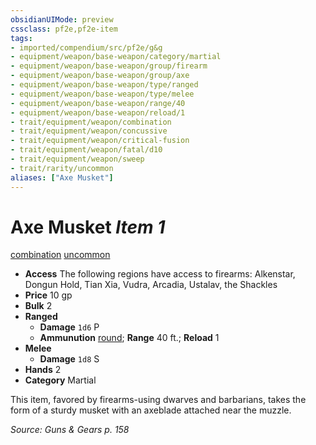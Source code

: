 ```yaml
---
obsidianUIMode: preview
cssclass: pf2e,pf2e-item
tags:
- imported/compendium/src/pf2e/g&g
- equipment/weapon/base-weapon/category/martial
- equipment/weapon/base-weapon/group/firearm
- equipment/weapon/base-weapon/group/axe
- equipment/weapon/base-weapon/type/ranged
- equipment/weapon/base-weapon/type/melee
- equipment/weapon/base-weapon/range/40
- equipment/weapon/base-weapon/reload/1
- trait/equipment/weapon/combination
- trait/equipment/weapon/concussive
- trait/equipment/weapon/critical-fusion
- trait/equipment/weapon/fatal/d10
- trait/equipment/weapon/sweep
- trait/rarity/uncommon
aliases: ["Axe Musket"]
---
```

# Axe Musket *Item 1*  
[combination](combination-g-g.md)  [uncommon](uncommon.md)  

- **Access** The following regions have access to firearms: Alkenstar, Dongun Hold, Tian Xia, Vudra, Arcadia, Ustalav, the Shackles
- **Price** 10 gp
- **Bulk** 2
- **Ranged**  
  - **Damage** `1d6` P
  - **Ammunution** [round](round-10-g-g.md); **Range** 40 ft.; **Reload** 1
- **Melee**  
  - **Damage** `1d8` S
- **Hands** 2
- **Category** Martial

This item, favored by firearms-using dwarves and barbarians, takes the form of a sturdy musket with an axeblade attached near the muzzle.

*Source: Guns & Gears p. 158*